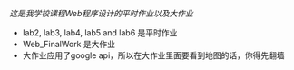 *这是我学校课程Web程序设计的平时作业以及大作业*
- lab2, lab3, lab4, lab5 and lab6 是平时作业
- Web_FinalWork 是大作业
- 大作业应用了google api，所以在大作业里面要看到地图的话，你得先翻墙
